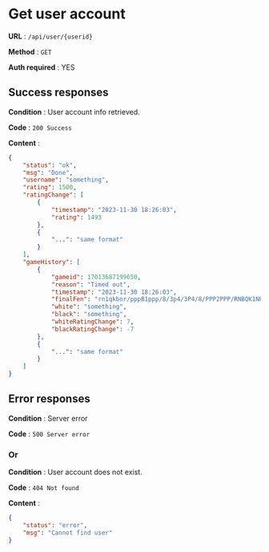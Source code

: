 # Get user account
**URL** : `/api/user/{userid}`

**Method** : `GET`

**Auth required** : YES

## Success responses
**Condition** :  User account info retrieved.

**Code** : `200 Success`

**Content** :
```json
{
    "status": "ok",
    "msg": "Done",
    "username": "something",
    "rating": 1500,
    "ratingChange": [
        {
            "timestamp": "2023-11-30 18:26:03",
            "rating": 1493
        },
        {
            "...": "same format"
        }
    ],
    "gameHistory": [
        {
            "gameid": 17013687199650,
            "reason": "Timed out",
            "timestamp": "2023-11-30 18:26:03",
            "finalFen": "rn1qkbnr/pppB1ppp/8/3p4/3P4/8/PPP2PPP/RNBQK1NR b KQkq - 0 5",
            "white": "something",
            "black": "something",
            "whiteRatingChange": 7,
            "blackRatingChange": -7
        },
        {
            "...": "same format"
        }
    ]
}
```

## Error responses
**Condition** :  Server error

**Code** : `500 Server error`

### Or

**Condition** :  User account does not exist.

**Code** : `404 Not found`

**Content** :
```json
{
    "status": "error",
    "msg": "Cannot find user"
}
```
